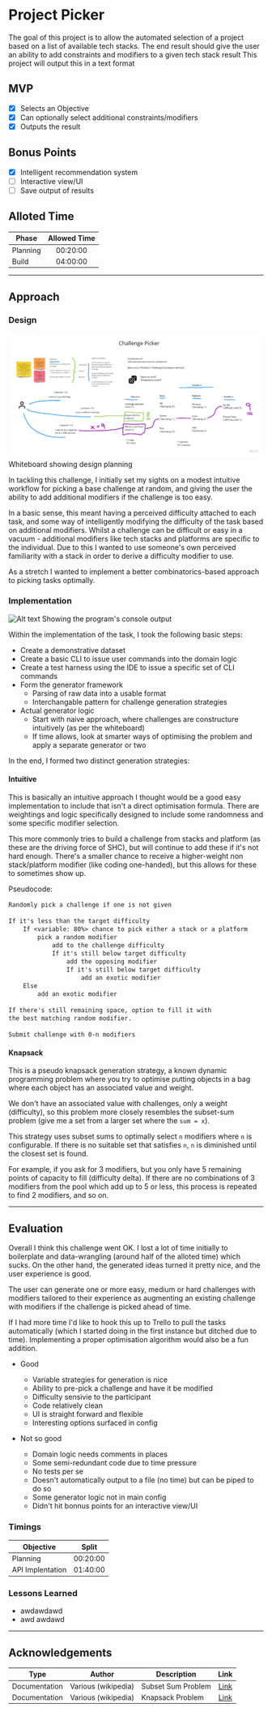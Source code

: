 # Project Picker

The goal of this project is to allow the automated selection of a project based on a list of available tech stacks. 
The end result should give the user an ability to add constraints and modifiers to a given tech stack result
This project will output this in a text format

## MVP

- [x] Selects an Objective
- [x] Can optionally select additional constraints/modifiers
- [x] Outputs the result

## Bonus Points

- [x] Intelligent recommendation system
- [ ] Interactive view/UI
- [ ] Save output of results

## Alloted Time

|Phase|Allowed Time|
|---|:---:|
|Planning|00:20:00|
|Build|04:00:00|

---
## Approach

### Design

![Alt text](/docs/whiteboard.jpg?raw=true "whiteboard planning")
Whiteboard showing design planning

In tackling this challenge, I initially set my sights on a modest intuitive
workflow for picking a base challenge at random, and giving the user the 
ability to add additional modifiers if the challenge is too easy.

In a basic sense, this meant having a perceived difficulty attached to each
task, and some way of intelligently modifying the difficulty of the task
based on additional modifiers. Whilst a challenge can be difficult or easy
in a vacuum - additional modifiers like tech stacks and platforms are specific
to the individual. Due to this I wanted to use someone's own perceived 
familiarity with a stack in order to derive a difficulty modifier to use.

As a stretch I wanted to implement a better combinatorics-based approach to
picking tasks optimally.

### Implementation

![Alt text](/docs/output.jpg?raw=true "program output")
Showing the program's console output

Within the implementation of the task, I took the following basic steps:

- Create a demonstrative dataset
- Create a basic CLI to issue user commands into the domain logic
- Create a test harness using the IDE to issue a specific set of CLI commands
- Form the generator framework
  - Parsing of raw data into a usable format
  - Interchangable pattern for challenge generation strategies
- Actual generator logic
  - Start with naive approach, where challenges are constructure intuitively (as per the whiteboard)
  - If time allows, look at smarter ways of optimising the problem and apply a separate generator or two

In the end, I formed two distinct generation strategies:

#### Intuitive

This is basically an intuitive approach I thought would be a good easy
implementation to include that isn't a direct optimisation formula. There
are weightings and logic specifically designed to include some randomness
and some specific modifier selection.

This more commonly tries to build a challenge from stacks and platform
(as these are the driving force of SHC), but will continue to add these if
it's not hard enough. There's a smaller chance to receive a higher-weight
non stack/platform modifier (like coding one-handed), but this allows for
these to sometimes show up.

Pseudocode:

```
Randomly pick a challenge if one is not given

If it's less than the target difficulty
    If <variable: 80%> chance to pick either a stack or a platform
        pick a random modifier
            add to the challenge difficulty
            If it's still below target difficulty
                add the opposing modifier
                If it's still below target difficulty
                    add an exotic modifier
    Else
        add an exotic modifier

If there's still remaining space, option to fill it with
the best matching random modifier.      

Submit challenge with 0-n modifiers
```

#### Knapsack

This is a pseudo knapsack generation strategy, a known dynamic programming problem
where you try to optimise putting objects in a bag where each object has an
associated value and weight.

We don't have an associated value with challenges, only a weight (difficulty), so
this problem more closely resembles the subset-sum problem (give me a set from a
larger set where the `sum = x`).

This strategy uses subset sums to optimally select `n` modifiers where `n` is
configurable. If there is no suitable set that satisfies `n`, `n` is diminished
until the closest set is found.

For example, if you ask for 3 modifiers, but you only have 5 remaining points of
capacity to fill (difficulty delta). If there are no combinations of 3 modifiers
from the pool which add up to 5 or less, this process is repeated to find 2 modifiers,
and so on.

---
## Evaluation

Overall I think this challenge went OK. I lost a lot of time initially to boilerplate
and data-wrangling (around half of the alloted time) which sucks. On the other hand,
the generated ideas turned it pretty nice, and the user experience is good.

The user can generate one or more easy, medium or hard challenges with modifiers
tailored to their experience as augmenting an existing challenge with modifiers
if the challenge is picked ahead of time.

If I had more time I'd like to hook this up to Trello to pull the tasks automatically
(which I started doing in the first instance but ditched due to time). Implementing
a proper optimisation algorithm would also be a fun addition.

- Good
  - Variable strategies for generation is nice
  - Ability to pre-pick a challenge and have it be modified
  - Difficulty sensivie to the participant
  - Code relatively clean
  - UI is straight forward and flexible
  - Interesting options surfaced in config

- Not so good
  - Domain logic needs comments in places
  - Some semi-redundant code due to time pressure
  - No tests per se
  - Doesn't automatically output to a file (no time) but can be piped to do so
  - Some generator logic not in main config
  - Didn't hit bonnus points for an interactive view/UI

### Timings

|Objective|Split|
|---|---|
|Planning|00:20:00|
|API Implentation|01:40:00|

### Lessons Learned

- awdawdawd
- awd awdawd

---
## Acknowledgements 

|Type|Author|Description|Link|
|---|---|---|:---:|
|Documentation|Various (wikipedia)|Subset Sum Problem|[Link](https://en.wikipedia.org/wiki/Subset_sum_problem)|
|Documentation|Various (wikipedia)|Knapsack Problem|[Link](https://en.wikipedia.org/wiki/Knapsack_problem)|